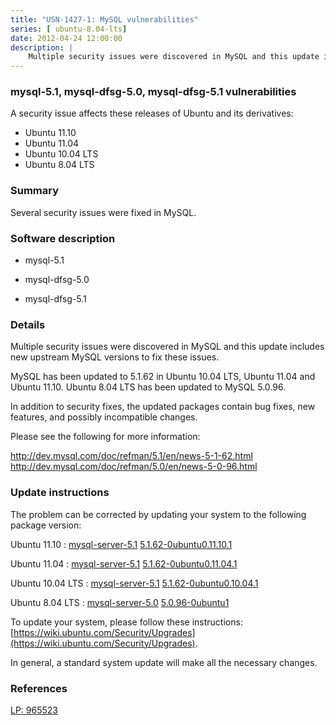```yaml
---
title: "USN-1427-1: MySQL vulnerabilities"
series: [ ubuntu-8.04-lts]
date: 2012-04-24 12:00:00
description: |
    Multiple security issues were discovered in MySQL and this update includes new upstream MySQL versions to fix these issues.
--- 
```

 
 


### mysql-5.1, mysql-dfsg-5.0, mysql-dfsg-5.1 vulnerabilities

A security issue affects these releases of Ubuntu and its derivatives:

* Ubuntu 11.10
* Ubuntu 11.04
* Ubuntu 10.04 LTS
* Ubuntu 8.04 LTS

### Summary

Several security issues were fixed in MySQL. 

### Software description

* mysql-5.1 

* mysql-dfsg-5.0 

* mysql-dfsg-5.1 

### Details

Multiple security issues were discovered in MySQL and this update includes new upstream MySQL versions to fix these issues.

MySQL has been updated to 5.1.62 in Ubuntu 10.04 LTS, Ubuntu 11.04 and Ubuntu 11.10. Ubuntu 8.04 LTS has been updated to MySQL 5.0.96.

In addition to security fixes, the updated packages contain bug fixes, new features, and possibly incompatible changes.

Please see the following for more information:

http://dev.mysql.com/doc/refman/5.1/en/news-5-1-62.html http://dev.mysql.com/doc/refman/5.0/en/news-5-0-96.html 

### Update instructions

The problem can be corrected by updating your system to the following package version:

Ubuntu 11.10
 : [mysql-server-5.1](https://launchpad.net/ubuntu/+source/mysql-5.1) <span> [5.1.62-0ubuntu0.11.10.1](https://launchpad.net/ubuntu/+source/mysql-5.1/5.1.62-0ubuntu0.11.10.1) </span> 

Ubuntu 11.04
 : [mysql-server-5.1](https://launchpad.net/ubuntu/+source/mysql-5.1) <span> [5.1.62-0ubuntu0.11.04.1](https://launchpad.net/ubuntu/+source/mysql-5.1/5.1.62-0ubuntu0.11.04.1) </span> 

Ubuntu 10.04 LTS
 : [mysql-server-5.1](https://launchpad.net/ubuntu/+source/mysql-dfsg-5.1) <span> [5.1.62-0ubuntu0.10.04.1](https://launchpad.net/ubuntu/+source/mysql-dfsg-5.1/5.1.62-0ubuntu0.10.04.1) </span> 

Ubuntu 8.04 LTS
 : [mysql-server-5.0](https://launchpad.net/ubuntu/+source/mysql-dfsg-5.0) <span> [5.0.96-0ubuntu1](https://launchpad.net/ubuntu/+source/mysql-dfsg-5.0/5.0.96-0ubuntu1) </span> 

To update your system, please follow these instructions: [https://wiki.ubuntu.com/Security/Upgrades](https://wiki.ubuntu.com/Security/Upgrades).

In general, a standard system update will make all the necessary changes. 

### References

 
 [LP: 965523](https://launchpad.net/bugs/965523)
 


